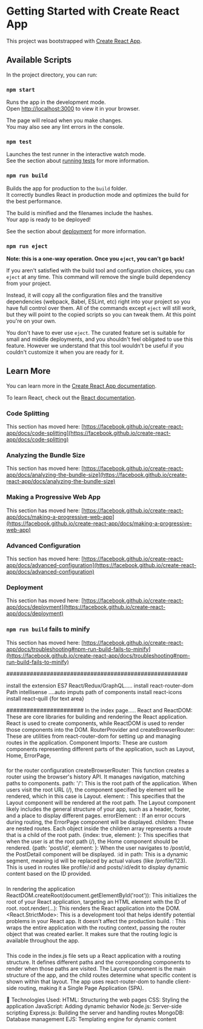 # Getting Started with Create React App

This project was bootstrapped with [Create React App](https://github.com/facebook/create-react-app).


## Available Scripts

In the project directory, you can run:

### `npm start`

Runs the app in the development mode.\
Open [http://localhost:3000](http://localhost:3000) to view it in your browser.

The page will reload when you make changes.\
You may also see any lint errors in the console.

### `npm test`

Launches the test runner in the interactive watch mode.\
See the section about [running tests](https://facebook.github.io/create-react-app/docs/running-tests) for more information.

### `npm run build`

Builds the app for production to the `build` folder.\
It correctly bundles React in production mode and optimizes the build for the best performance.

The build is minified and the filenames include the hashes.\
Your app is ready to be deployed!

See the section about [deployment](https://facebook.github.io/create-react-app/docs/deployment) for more information.

### `npm run eject`

**Note: this is a one-way operation. Once you `eject`, you can't go back!**

If you aren't satisfied with the build tool and configuration choices, you can `eject` at any time. This command will remove the single build dependency from your project.

Instead, it will copy all the configuration files and the transitive dependencies (webpack, Babel, ESLint, etc) right into your project so you have full control over them. All of the commands except `eject` will still work, but they will point to the copied scripts so you can tweak them. At this point you're on your own.

You don't have to ever use `eject`. The curated feature set is suitable for small and middle deployments, and you shouldn't feel obligated to use this feature. However we understand that this tool wouldn't be useful if you couldn't customize it when you are ready for it.

## Learn More

You can learn more in the [Create React App documentation](https://facebook.github.io/create-react-app/docs/getting-started).

To learn React, check out the [React documentation](https://reactjs.org/).

### Code Splitting

This section has moved here: [https://facebook.github.io/create-react-app/docs/code-splitting](https://facebook.github.io/create-react-app/docs/code-splitting)

### Analyzing the Bundle Size

This section has moved here: [https://facebook.github.io/create-react-app/docs/analyzing-the-bundle-size](https://facebook.github.io/create-react-app/docs/analyzing-the-bundle-size)

### Making a Progressive Web App

This section has moved here: [https://facebook.github.io/create-react-app/docs/making-a-progressive-web-app](https://facebook.github.io/create-react-app/docs/making-a-progressive-web-app)

### Advanced Configuration

This section has moved here: [https://facebook.github.io/create-react-app/docs/advanced-configuration](https://facebook.github.io/create-react-app/docs/advanced-configuration)

### Deployment

This section has moved here: [https://facebook.github.io/create-react-app/docs/deployment](https://facebook.github.io/create-react-app/docs/deployment)

### `npm run build` fails to minify

This section has moved here: [https://facebook.github.io/create-react-app/docs/troubleshooting#npm-run-build-fails-to-minify](https://facebook.github.io/create-react-app/docs/troubleshooting#npm-run-build-fails-to-minify)

######################################################

install the extension ES7 React/Redux/GraphQL.....
install react-router-dom
Path intellisense ....auto imputs path of components
install react-icons
install react-quill {for text area}

####################### 
In the index page.....
React and ReactDOM: These are core libraries for building and rendering the React application. React is used to create components, while ReactDOM is used to render those components into the DOM.
RouterProvider and createBrowserRouter: These are utilities from react-router-dom for setting up and managing routes in the application.
Component Imports: These are custom components representing different parts of the application, such as Layout, Home, ErrorPage,
 ###
 for the router configuration
 createBrowserRouter: This function creates a router using the browser's history API. It manages navigation, matching paths to components.
path: '/': This is the root path of the application. When users visit the root URL (/), the component specified by element will be rendered, which in this case is Layout.
element: <Layout />: This specifies that the Layout component will be rendered at the root path. The Layout component likely includes the general structure of your app, such as a header, footer, and a place to display different pages.
errorElement: <ErrorPage />: If an error occurs during routing, the ErrorPage component will be displayed.
children: These are nested routes. Each object inside the children array represents a route that is a child of the root path.
{index: true, element: <Home />}: This specifies that when the user is at the root path (/), the Home component should be rendered.
{path: 'post/id', element: <PostDetail />}: When the user navigates to /post/id, the PostDetail component will be displayed.
:id in path: This is a dynamic segment, meaning id will be replaced by actual values (like /profile/123). This is used in routes like profile/:id and posts/:id/edit to display dynamic content based on the ID provided.

###
In rendering the application
ReactDOM.createRoot(document.getElementById('root')): This initializes the root of your React application, targeting an HTML element with the ID of root.
root.render(...): This renders the React application into the DOM.
<React.StrictMode>: This is a development tool that helps identify potential problems in your React app. It doesn't affect the production build.
<RouterProvider router={router} />: This wraps the entire application with the routing context, passing the router object that was created earlier. It makes sure that the routing logic is available throughout the app.

###
This code in the index.js file sets up a React application with a routing structure. It defines different paths and the corresponding components to render when those paths are visited. The Layout component is the main structure of the app, and the child routes determine what specific content is shown within that layout. The app uses react-router-dom to handle client-side routing, making it a Single Page Application (SPA).

🔧 Technologies Used:
HTML: Structuring the web pages
CSS: Styling the application
JavaScript: Adding dynamic behavior
Node.js: Server-side scripting
Express.js: Building the server and handling routes
MongoDB: Database management
EJS: Templating engine for dynamic content

